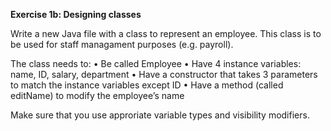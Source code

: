 **Exercise 1b: Designing classes**

Write a new Java file with a class to represent an employee. This class is to be used for staff managament purposes
(e.g. payroll). 

The class needs to:
• Be called Employee
• Have 4 instance variables: name, ID, salary, department
• Have a constructor that takes 3 parameters to match the instance variables except ID
• Have a method (called editName) to modify the employee’s name

Make sure that you use approriate variable types and visibility modifiers.
